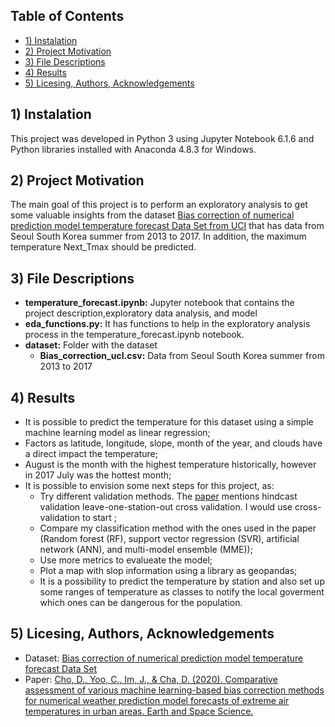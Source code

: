 ## Table of Contents
* [1) Instalation](#installation)
* [2) Project Motivation](#motivation)
* [3) File Descriptions](#file)
* [4) Results](#results)
* [5) Licesing, Authors, Acknowledgements](#licesing)

## 1) Instalation <a class="anchor" id="installation"></a>

This project was developed in Python 3 using Jupyter Notebook 6.1.6 and Python libraries installed with Anaconda 4.8.3 for Windows.

## 2) Project Motivation <a class="anchor" id="motivation"></a>

The main goal of this project is to perform an exploratory analysis to get some valuable insights from the dataset [Bias correction of numerical prediction model temperature forecast Data Set from UCI](https://archive.ics.uci.edu/ml/datasets/Bias+correction+of+numerical+prediction+model+temperature+forecast#) that has data from Seoul South Korea summer from 2013 to 2017. In addition, the maximum temperature Next_Tmax should be predicted.

## 3) File Descriptions <a class="anchor" id="file"></a>

* **temperature_forecast.ipynb:** Jupyter notebook that contains the project description,exploratory data analysis, and model
* **eda_functions.py:** It has functions to help in the exploratory analysis process in the temperature_forecast.ipynb notebook.
* **dataset:** Folder with the dataset
	* **Bias_correction_ucl.csv:** Data from Seoul South Korea summer from 2013 to 2017

## 4) Results <a class="anchor" id="results"></a>

* It is possible to predict the temperature for this dataset using a simple machine learning model as linear regression;
* Factors as latitude, longitude, slope, month of the year, and clouds have a direct impact the temperature;
* August is the month with the highest temperature historically, however in 2017 July was the hottest month;
* It is possible to envision some next steps for this project, as:
    * Try different validation methods. The [paper](https://agupubs.onlinelibrary.wiley.com/doi/epdf/10.1029/2019EA000740) mentions hindcast validation leave-one-station-out cross validation. I would use cross-validation to start ;
    * Compare my classification method with the ones used in the paper (Random forest (RF), support vector regression (SVR), artificial network (ANN), and multi-model ensemble (MME));
    * Use more metrics to evalueate the model;
    * Plot a map with slop information using a library as geopandas;
    * It is a possibility to predict the temperature by station and also set up some ranges of temperature as classes to notify the local goverment which ones can be dangerous for the population.

## 5) Licesing, Authors, Acknowledgements <a class="anchor" id="licesing"></a>
* Dataset: [Bias correction of numerical prediction model temperature forecast Data Set](https://archive.ics.uci.edu/ml/datasets/Bias+correction+of+numerical+prediction+model+temperature+forecast#)
* Paper: [Cho, D., Yoo, C., Im, J., & Cha, D. (2020). Comparative assessment of various machine learning-based bias correction methods for numerical weather prediction model forecasts of extreme air temperatures in urban areas. Earth and Space Science.](https://agupubs.onlinelibrary.wiley.com/doi/epdf/10.1029/2019EA000740) 
